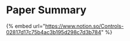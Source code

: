 # Paper Summary

{% embed url="https://www.notion.so/Controls-02817d17c75b4ac3b195d298c7d3b784" %}





